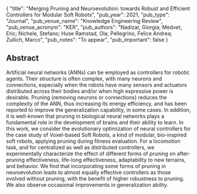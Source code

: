 {
  "title": "Merging Pruning and Neuroevolution: towards Robust and Efficient Controllers for Modular Soft Robots",
  "pub_year": 2021,
  "pub_type": "Journal",
  "pub_venue_name": "Knowledge Engineering Review",
  "pub_venue_acronym": "KER",
  "pub_authors": "Nadizar, Giorgia; Medvet, Eric; Nichele, Stefano; Huse Ramstad, Ola; Pellegrino, Felice Andrea; Zullich, Marco",
  "pub_notes": "To appear",
  "pub_important": false
}

## Abstract
Artificial neural networks (ANNs) can be employed as controllers for robotic agents. Their structure is often complex, with many neurons and connections, especially when the robots have many sensors and actuators distributed across their bodies and/or when high expressive power is desirable. Pruning (removing neurons or connections) reduces the complexity of the ANN, thus increasing its energy efficiency, and has been reported to improve the generalization capability, in some cases. In addition, it is well-known that pruning in biological neural networks plays a fundamental role in the development of brains and their ability to learn. In this work, we consider the evolutionary optimization of neural controllers for the case study of Voxel-based Soft Robots, a kind of modular, bio-inspired soft robots, applying pruning during fitness evaluation. For a locomotion task, and for centralized as well as distributed controllers, we experimentally characterize the effect of different forms of pruning on after-pruning effectiveness, life-long effectiveness, adaptability to new terrains, and behavior. We find that incorporating some forms of pruning in neuroevolution leads to almost equally effective controllers as those evolved without pruning, with the benefit of higher robustness to pruning. We also observe occasional improvements in generalization ability.
